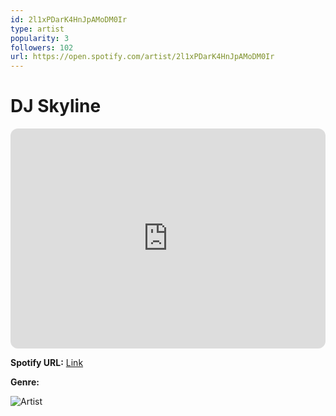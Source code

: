 ```yaml
---
id: 2l1xPDarK4HnJpAMoDM0Ir
type: artist
popularity: 3
followers: 102
url: https://open.spotify.com/artist/2l1xPDarK4HnJpAMoDM0Ir
---
```

# DJ Skyline

<iframe style="border-radius:12px" src="https://open.spotify.com/embed/artist/2l1xPDarK4HnJpAMoDM0Ir" width="100%" height="352" frameBorder="0" allowfullscreen="" allow="autoplay; clipboard-write; encrypted-media; fullscreen; picture-in-picture" loading="lazy"></iframe>

**Spotify URL:** [Link](https://open.spotify.com/artist/2l1xPDarK4HnJpAMoDM0Ir)

**Genre:** 

![Artist](https://i.scdn.co/image/ab67616d0000b273bba881d9b90f54adc4abf4ed)
